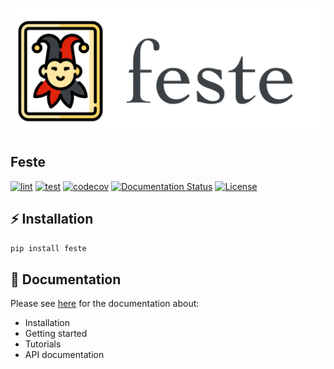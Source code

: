 ![](/docs/source/_static/feste_logo.png)

## Feste

[![lint](https://github.com/perone/feste/actions/workflows/lint.yml/badge.svg)](https://github.com/perone/feste/actions/workflows/lint.yml) [![test](https://github.com/perone/feste/actions/workflows/test.yml/badge.svg)](https://github.com/perone/feste/actions/workflows/test.yml) [![codecov](https://codecov.io/gh/perone/feste/branch/main/graph/badge.svg?token=OP45ZTZ6QX)](https://codecov.io/gh/perone/feste) [![Documentation Status](https://readthedocs.org/projects/feste/badge/?version=latest)](https://feste.readthedocs.io/en/latest/?badge=latest) [![License](https://img.shields.io/badge/License-Apache_2.0-blue.svg)](https://opensource.org/licenses/Apache-2.0)

## ⚡ Installation

`pip install feste`

## 📖 Documentation

Please see [here](https://feste.readthedocs.io/en/latest/?) for the
documentation about:

- Installation
- Getting started
- Tutorials
- API documentation
